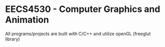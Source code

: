 # EECS4530 - Computer Graphics and Animation
All programs/projects are built with C/C++ and utilize openGL (freeglut library)